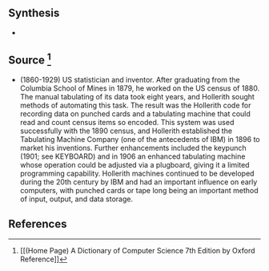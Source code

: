 ## Synthesis
- 
## Source [^1]
- (1860-1929) US statistician and inventor. After graduating from the Columbia School of Mines in 1879, he worked on the US census of 1880. The manual tabulating of its data took eight years, and Hollerith sought methods of automating this task. The result was the Hollerith code for recording data on punched cards and a tabulating machine that could read and count census items so encoded. This system was used successfully with the 1890 census, and Hollerith established the Tabulating Machine Company (one of the antecedents of IBM) in 1896 to market his inventions. Further enhancements included the keypunch (1901; see KEYBOARD) and in 1906 an enhanced tabulating machine whose operation could be adjusted via a plugboard, giving it a limited programming capability. Hollerith machines continued to be developed during the 20th century by IBM and had an important influence on early computers, with punched cards or tape long being an important method of input, output, and data storage.
## References

[^1]: [[(Home Page) A Dictionary of Computer Science 7th Edition by Oxford Reference]]